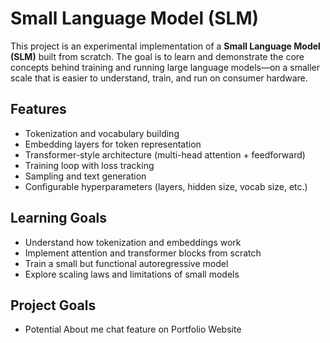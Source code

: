# Small Language Model (SLM)

This project is an experimental implementation of a **Small Language Model (SLM)** built from scratch. The goal is to learn and demonstrate the core concepts behind training and running large language models—on a smaller scale that is easier to understand, train, and run on consumer hardware.  

## Features
- Tokenization and vocabulary building  
- Embedding layers for token representation  
- Transformer-style architecture (multi-head attention + feedforward)  
- Training loop with loss tracking  
- Sampling and text generation  
- Configurable hyperparameters (layers, hidden size, vocab size, etc.)  

## Learning Goals
- Understand how tokenization and embeddings work  
- Implement attention and transformer blocks from scratch  
- Train a small but functional autoregressive model  
- Explore scaling laws and limitations of small models  

## Project Goals 
- Potential About me chat feature on Portfolio Website
  

